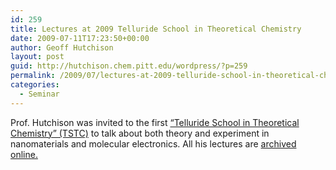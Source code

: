 ```yaml
---
id: 259
title: Lectures at 2009 Telluride School in Theoretical Chemistry
date: 2009-07-11T17:23:50+00:00
author: Geoff Hutchison
layout: post
guid: http://hutchison.chem.pitt.edu/wordpress/?p=259
permalink: /2009/07/lectures-at-2009-telluride-school-in-theoretical-chemistry/
categories:
  - Seminar
---
```

Prof. Hutchison was invited to the first [&#8220;Telluride School in Theoretical Chemistry&#8221; (TSTC)](http://www.telluridescience.org/tstc) to talk about both theory and experiment in nanomaterials and molecular electronics. All his lectures are [archived online.](http://www.telluridescience.org/hutchinson_lectures)
